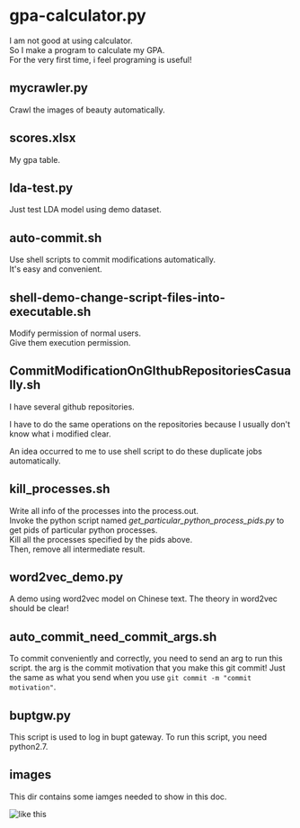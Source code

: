 # gpa-calculator.py
I am not good at using calculator.  
So I make a program to calculate my GPA.  
For the very first time, i feel programing is useful!

## mycrawler.py
Crawl the images of beauty automatically.

## scores.xlsx
My gpa table.

## lda-test.py
Just test LDA model using demo dataset.

## auto-commit.sh
Use shell scripts to commit modifications automatically.  
It's easy and convenient.

## shell-demo-change-script-files-into-executable.sh
Modify permission of normal users.   
Give them execution permission.

## CommitModificationOnGIthubRepositoriesCasually.sh
I have several github repositories.  

I have to do the same operations on the repositories
because I usually don't know what i modified clear.

An idea occurred to me to use shell script to
do these duplicate jobs automatically.

## kill_processes.sh
Write all info of the processes into the process.out.  
Invoke the python script named *get_particular_python_process_pids.py* to
get pids of particular python processes.  
Kill all the processes specified by the pids above.  
Then, remove all intermediate result.

## word2vec_demo.py
A demo using word2vec model on Chinese text.
The theory in word2vec should be clear!

## auto_commit_need_commit_args.sh
To commit conveniently and correctly, you need to send an arg to run this script.
the arg is the commit motivation that you make this git commit! 
Just the same as what you send when you use `git commit -m "commit motivation"`.

## buptgw.py
This script is used to log in bupt gateway.
To run this script, you need python2.7.



## images

This dir contains some iamges needed to show in this doc.

![like this](https://github.com/igoingdown/python_demo_and_tool/blob/master/images/WechatIMG59.jpeg?raw=true)



